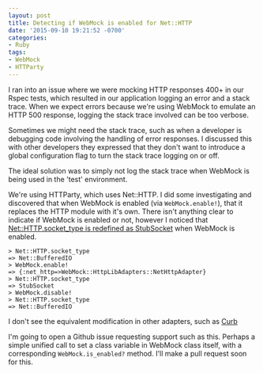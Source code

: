 ```yaml
---
layout: post
title: Detecting if WebMock is enabled for Net::HTTP
date: '2015-09-10 19:21:52 -0700'
categories:
- Ruby
tags:
- WebMock
- HTTParty
---
```


I ran into an issue where we were mocking HTTP responses 400+ in our Rspec tests, which resulted in our application
logging an error and a stack trace. When we expect errors because we're using WebMock to emulate an HTTP 500 response,
logging the stack trace involved can be too verbose.

Sometimes we might need the stack trace, such as when a developer is debugging code involving the handling of error
responses. I discussed this with other developers they expressed that they don't want to introduce a global
configuration flag to turn the stack trace logging on or off.

The ideal solution was to simply not log the stack trace when WebMock is being used in the 'test' environment.

We're using HTTParty, which uses Net::HTTP. I did some investigating and discovered that when WebMock is
enabled (via `WebMock.enable!`), that it replaces the HTTP module with it's own. There isn't anything clear to indicate
if WebMock is enabled or not, however I noticed that
[Net::HTTP.socket_type is redefined as StubSocket](https://github.com/bblimke/webmock/blob/e3d0cd1c/lib/webmock/http_lib_adapters/net_http.rb#L45,L47)
when WebMock is enabled.

```
> Net::HTTP.socket_type
=> Net::BufferedIO
> WebMock.enable!
=> {:net_http=>WebMock::HttpLibAdapters::NetHttpAdapter}
> Net::HTTP.socket_type
=> StubSocket
> WebMock.disable!
> Net::HTTP.socket_type
=> Net::BufferedIO
```

I don't see the equivalent modification in other adapters, such as
[Curb](https://github.com/bblimke/webmock/blob/e3d0cd1c/lib/webmock/http_lib_adapters/curb_adapter.rb)

I'm going to open a Github issue requesting support such as this. Perhaps a simple unified call to set a class
variable in WebMock class itself, with a corresponding `WebMock.is_enabled?` method. I'll make a pull request soon for
this.
